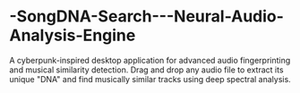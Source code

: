 # -SongDNA-Search---Neural-Audio-Analysis-Engine
A cyberpunk-inspired desktop application for advanced audio fingerprinting and musical similarity detection. Drag and drop any audio file to extract its unique "DNA" and find musically similar tracks using deep spectral analysis.
